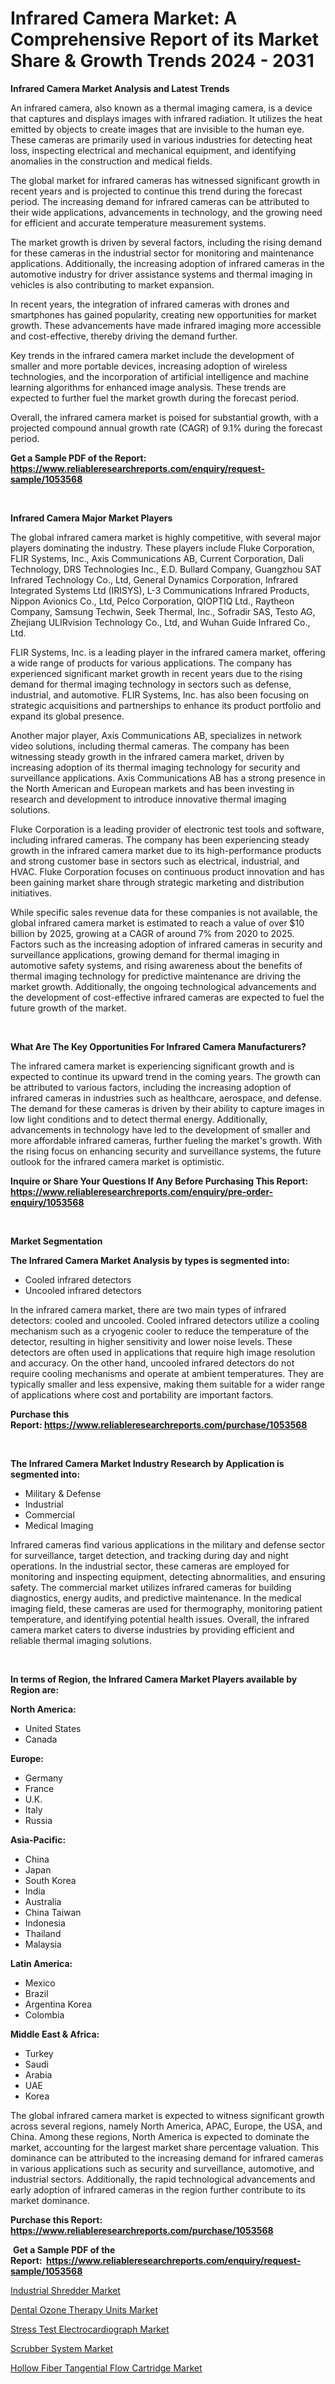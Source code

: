 <p><h1>Infrared Camera Market: A Comprehensive Report of its Market Share & Growth Trends 2024 - 2031</h1></p><p><strong>Infrared Camera Market Analysis and Latest Trends</strong></p>
<p><p>An infrared camera, also known as a thermal imaging camera, is a device that captures and displays images with infrared radiation. It utilizes the heat emitted by objects to create images that are invisible to the human eye. These cameras are primarily used in various industries for detecting heat loss, inspecting electrical and mechanical equipment, and identifying anomalies in the construction and medical fields.</p><p>The global market for infrared cameras has witnessed significant growth in recent years and is projected to continue this trend during the forecast period. The increasing demand for infrared cameras can be attributed to their wide applications, advancements in technology, and the growing need for efficient and accurate temperature measurement systems.</p><p>The market growth is driven by several factors, including the rising demand for these cameras in the industrial sector for monitoring and maintenance applications. Additionally, the increasing adoption of infrared cameras in the automotive industry for driver assistance systems and thermal imaging in vehicles is also contributing to market expansion.</p><p>In recent years, the integration of infrared cameras with drones and smartphones has gained popularity, creating new opportunities for market growth. These advancements have made infrared imaging more accessible and cost-effective, thereby driving the demand further.</p><p>Key trends in the infrared camera market include the development of smaller and more portable devices, increasing adoption of wireless technologies, and the incorporation of artificial intelligence and machine learning algorithms for enhanced image analysis. These trends are expected to further fuel the market growth during the forecast period.</p><p>Overall, the infrared camera market is poised for substantial growth, with a projected compound annual growth rate (CAGR) of 9.1% during the forecast period.</p></p>
<p><strong>Get a Sample PDF of the Report:&nbsp; <a href="https://www.reliableresearchreports.com/enquiry/request-sample/1053568">https://www.reliableresearchreports.com/enquiry/request-sample/1053568</a></strong></p>
<p>&nbsp;</p>
<p><strong>Infrared Camera Major Market Players</strong></p>
<p><p>The global infrared camera market is highly competitive, with several major players dominating the industry. These players include Fluke Corporation, FLIR Systems, Inc., Axis Communications AB, Current Corporation, Dali Technology, DRS Technologies Inc., E.D. Bullard Company, Guangzhou SAT Infrared Technology Co., Ltd, General Dynamics Corporation, Infrared Integrated Systems Ltd (IRISYS), L-3 Communications Infrared Products, Nippon Avionics Co., Ltd, Pelco Corporation, QIOPTIQ Ltd., Raytheon Company, Samsung Techwin, Seek Thermal, Inc., Sofradir SAS, Testo AG, Zhejiang ULIRvision Technology Co., Ltd, and Wuhan Guide Infrared Co., Ltd.</p><p>FLIR Systems, Inc. is a leading player in the infrared camera market, offering a wide range of products for various applications. The company has experienced significant market growth in recent years due to the rising demand for thermal imaging technology in sectors such as defense, industrial, and automotive. FLIR Systems, Inc. has also been focusing on strategic acquisitions and partnerships to enhance its product portfolio and expand its global presence.</p><p>Another major player, Axis Communications AB, specializes in network video solutions, including thermal cameras. The company has been witnessing steady growth in the infrared camera market, driven by increasing adoption of its thermal imaging technology for security and surveillance applications. Axis Communications AB has a strong presence in the North American and European markets and has been investing in research and development to introduce innovative thermal imaging solutions.</p><p>Fluke Corporation is a leading provider of electronic test tools and software, including infrared cameras. The company has been experiencing steady growth in the infrared camera market due to its high-performance products and strong customer base in sectors such as electrical, industrial, and HVAC. Fluke Corporation focuses on continuous product innovation and has been gaining market share through strategic marketing and distribution initiatives.</p><p>While specific sales revenue data for these companies is not available, the global infrared camera market is estimated to reach a value of over $10 billion by 2025, growing at a CAGR of around 7% from 2020 to 2025. Factors such as the increasing adoption of infrared cameras in security and surveillance applications, growing demand for thermal imaging in automotive safety systems, and rising awareness about the benefits of thermal imaging technology for predictive maintenance are driving the market growth. Additionally, the ongoing technological advancements and the development of cost-effective infrared cameras are expected to fuel the future growth of the market.</p></p>
<p>&nbsp;</p>
<p><strong>What Are The Key Opportunities For Infrared Camera Manufacturers?</strong></p>
<p><p>The infrared camera market is experiencing significant growth and is expected to continue its upward trend in the coming years. The growth can be attributed to various factors, including the increasing adoption of infrared cameras in industries such as healthcare, aerospace, and defense. The demand for these cameras is driven by their ability to capture images in low light conditions and to detect thermal energy. Additionally, advancements in technology have led to the development of smaller and more affordable infrared cameras, further fueling the market's growth. With the rising focus on enhancing security and surveillance systems, the future outlook for the infrared camera market is optimistic.</p></p>
<p><strong>Inquire or Share Your Questions If Any Before Purchasing This Report: <a href="https://www.reliableresearchreports.com/enquiry/pre-order-enquiry/1053568">https://www.reliableresearchreports.com/enquiry/pre-order-enquiry/1053568</a></strong></p>
<p>&nbsp;</p>
<p><strong>Market Segmentation</strong></p>
<p><strong>The Infrared Camera Market Analysis by types is segmented into:</strong></p>
<p><ul><li>Cooled infrared detectors</li><li>Uncooled infrared detectors</li></ul></p>
<p><p>In the infrared camera market, there are two main types of infrared detectors: cooled and uncooled. Cooled infrared detectors utilize a cooling mechanism such as a cryogenic cooler to reduce the temperature of the detector, resulting in higher sensitivity and lower noise levels. These detectors are often used in applications that require high image resolution and accuracy. On the other hand, uncooled infrared detectors do not require cooling mechanisms and operate at ambient temperatures. They are typically smaller and less expensive, making them suitable for a wider range of applications where cost and portability are important factors.</p></p>
<p><strong>Purchase this Report:&nbsp;<a href="https://www.reliableresearchreports.com/purchase/1053568">https://www.reliableresearchreports.com/purchase/1053568</a></strong></p>
<p>&nbsp;</p>
<p><strong>The Infrared Camera Market Industry Research by Application is segmented into:</strong></p>
<p><ul><li>Military & Defense</li><li>Industrial</li><li>Commercial</li><li>Medical Imaging</li></ul></p>
<p><p>Infrared cameras find various applications in the military and defense sector for surveillance, target detection, and tracking during day and night operations. In the industrial sector, these cameras are employed for monitoring and inspecting equipment, detecting abnormalities, and ensuring safety. The commercial market utilizes infrared cameras for building diagnostics, energy audits, and predictive maintenance. In the medical imaging field, these cameras are used for thermography, monitoring patient temperature, and identifying potential health issues. Overall, the infrared camera market caters to diverse industries by providing efficient and reliable thermal imaging solutions.</p></p>
<p>&nbsp;</p>
<p><strong>In terms of Region, the Infrared Camera Market Players available by Region are:</strong></p>
<p>
    <p> <strong> North America: </strong>
        <ul>
            <li>United States</li>
            <li>Canada</li>
        </ul>
        </p> 
    <p> <strong> Europe: </strong>
        <ul>
            <li>Germany</li>
            <li>France</li>
            <li>U.K.</li>
            <li>Italy</li>
            <li>Russia</li>
        </ul>
        </p> 
    <p> <strong> Asia-Pacific: </strong>
        <ul>
            <li>China</li>
            <li>Japan</li>
            <li>South Korea</li>
            <li>India</li>
            <li>Australia</li>
            <li>China Taiwan</li>
            <li>Indonesia</li>
            <li>Thailand</li>
            <li>Malaysia</li>
        </ul>
        </p> 
    <p> <strong> Latin America: </strong>
        <ul>
            <li>Mexico</li>
            <li>Brazil</li>
            <li>Argentina Korea</li>
            <li>Colombia</li>
        </ul>
        </p> 
    <p> <strong> Middle East & Africa: </strong>
        <ul>
            <li>Turkey</li>
            <li>Saudi</li>
            <li>Arabia</li>
            <li>UAE</li>
            <li>Korea</li>
        </ul>
    </p>
    </p>
<p><p>The global infrared camera market is expected to witness significant growth across several regions, namely North America, APAC, Europe, the USA, and China. Among these regions, North America is expected to dominate the market, accounting for the largest market share percentage valuation. This dominance can be attributed to the increasing demand for infrared cameras in various applications such as security and surveillance, automotive, and industrial sectors. Additionally, the rapid technological advancements and early adoption of infrared cameras in the region further contribute to its market dominance.</p></p>
<p><strong>Purchase this Report: <a href="https://www.reliableresearchreports.com/purchase/1053568">https://www.reliableresearchreports.com/purchase/1053568</a></strong></p>
<p>&nbsp;<strong>Get a Sample PDF of the Report:&nbsp;&nbsp;<a href="https://www.reliableresearchreports.com/enquiry/request-sample/1053568">https://www.reliableresearchreports.com/enquiry/request-sample/1053568</a></strong></p>
<p><strong></strong></p>
<p><p><a href="https://github.com/lilstefpacute/Market-Research-Report-List-2/blob/main/industrial-shredder-market.md">Industrial Shredder Market</a></p><p><a href="https://medium.com/@tammyjones1939/dental-ozone-therapy-units-market-insight-market-trends-growth-forecasted-from-2023-to-2030-ec128afd8dee">Dental Ozone Therapy Units Market</a></p><p><a href="https://medium.com/p/832cedf1988c/edit">Stress Test Electrocardiograph Market</a></p><p><a href="https://github.com/rexevange/Market-Research-Report-List-2/blob/main/scrubber-system-market.md">Scrubber System Market</a></p><p><a href="https://medium.com/@tammyjones1939/hollow-fiber-tangential-flow-cartridge-market-outlook-industry-overview-and-forecast-2023-to-34c1ffb5b8a9">Hollow Fiber Tangential Flow Cartridge Market</a></p></p>